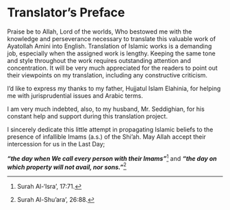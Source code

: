 Translator’s Preface
====================

Praise be to Allah, Lord of the worlds, Who bestowed me with the
knowledge and perseverance necessary to translate this valuable work of
Ayatollah Amini into English. Translation of Islamic works is a
demanding job, especially when the assigned work is lengthy. Keeping the
same tone and style throughout the work requires outstanding attention
and concentration. It will be very much appreciated for the readers to
point out their viewpoints on my translation, including any constructive
criticism.

I’d like to express my thanks to my father, Hujjatul Islam Elahinia, for
helping me with jurisprudential issues and Arabic terms.

I am very much indebted, also, to my husband, Mr. Seddighian, for his
constant help and support during this translation project.

I sincerely dedicate this little attempt in propagating Islamic beliefs
to the presence of infallible Imams (a.s.) of the Shi’ah. May Allah
accept their intercession for us in the Last Day;

***“the day when We call every person with their Imams”***[^1] and
***“the day on which property will not avail, nor sons.”***[^2]

[^1]: Surah Al-‘Isra’, 17:71.

[^2]: Surah Al-Shu’ara’, 26:88.


